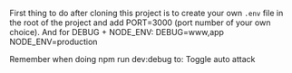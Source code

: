 

First thing to do after cloning this project is to create your own `.env` file in the root of the project and add PORT=3000 (port number of your own choice).
And for DEBUG + NODE_ENV: 
DEBUG=www,app
NODE_ENV=production

Remember when doing npm run dev:debug to: Toggle auto attack